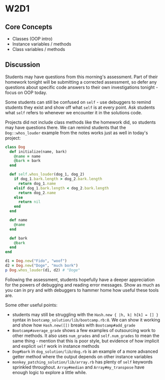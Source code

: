 # W2D1

## Core Concepts

- Classes (OOP intro)
- Instance variables / methods
- Class variables / methods

## Discussion

Students may have questions from this morning's assessment. Part of their homework tonight will be submitting a corrected assessment, so defer any questions about specific code answers to their own investigations tonight - focus on OOP today.

Some students can still be confused on `self` - use debuggers to remind students they exist and show off what `self` is at every point. Ask students what `self` refers to whenever we encounter it in the solutions code.

Projects did not include class methods like the homework did, so students may have questions there. We can remind students that the `Dog::whos_louder` example from the notes works just as well in today's project:

```rb
class Dog
  def initialize(name, bark)
    @name = name
    @bark = bark
  end

  def self.whos_louder(dog_1, dog_2)
    if dog_1.bark.length > dog_2.bark.length
      return dog_1.name
    elsif dog_1.bark.length < dog_2.bark.length
      return dog_2.name
    else
      return nil
    end
  end

  def name
    @name
  end

  def bark
    @bark
  end
end

d1 = Dog.new("Fido", "woof")
d2 = Dog.new("Doge", "much bork")
p Dog.whos_louder(d1, d2) # "Doge"
```

Following the assessment, students hopefully have a deeper appreciation for the powers of debugging and reading error messages. Show as much as you can in pry and with debuggers to hammer home how useful these tools are.

Some other useful points:

- students may still be struggling with the `Hash.new { |h, k| h[k] = [] }` syntax in `bootcamp_solution/lib/bootcamp.rb:8`. We can show it working and show how `Hash.new([])` breaks with `Bootcamp#add_grade`
- `Bootcamp#average_grade` shows a few examples of outsourcing work to other methods. It also uses `num_grades` and `self.num_grades` to mean the same thing - mention that this is poor style, but evidence of how implicit and explicit `self` work in instance methods
- `Dog#bark` in `dog_solution/lib/dog.rb` is an example of a more advanced getter method where the output depends on other instance variables
- `monkey_patching_solution/lib/array.rb` has plenty of `self` keywords sprinkled throughout. `Array#median` and `Array#my_transpose` have enough logic to explore a little while.

